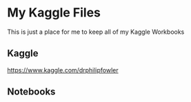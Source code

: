 # My Kaggle Files
This is just a place for me to keep all of my Kaggle Workbooks

## Kaggle
https://www.kaggle.com/drphilipfowler 

## Notebooks